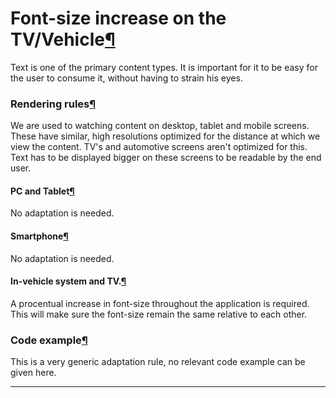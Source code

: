 Font-size increase on the TV/Vehicle[¶](#Font-size-increase-on-the-TVVehicle)
=============================================================================

Text is one of the primary content types. It is important for it to be
easy for the user to consume it, without having to strain his eyes.

### Rendering rules[¶](#Rendering-rules)

We are used to watching content on desktop, tablet and mobile screens.
These have similar, high resolutions optimized for the distance at which
we view the content. TV's and automotive screens aren't optimized for
this. Text has to be displayed bigger on these screens to be readable by
the end user.

#### PC and Tablet[¶](#PC-and-Tablet)

No adaptation is needed.

#### Smartphone[¶](#Smartphone)

No adaptation is needed.

#### In-vehicle system and TV.[¶](#In-vehicle-system-and-TV)

A procentual increase in font-size throughout the application is
required. This will make sure the font-size remain the same relative to
each other.

### Code example[¶](#Code-example)

This is a very generic adaptation rule, no relevant code example can be
given here.

------------------------------------------------------------------------
